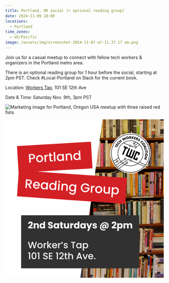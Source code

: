 ```yaml
---
title: Portland, OR social (+ optional reading group)
date: 2024-11-09 18:00
locations:
  - Portland
time_zones:
  - US/Pacific
image: /assets/img/screenshot-2024-11-07-at-11.37.17 am.png
---
```

Join us for a casual meetup to connect with fellow tech workers & organizers in the Portland metro area. 

There is an optional reading group for 1 hour before the social, starting at 2pm PST. Check #Local-Portland on Slack for the current book.

Location: [Workers Tap](https://www.google.com/maps/place/Workers+Tap+%26+Cafe/@45.52207,-122.6564184,17z/data=!3m1!4b1!4m6!3m5!1s0x5495a133a31dd3d1:0xca7a71a5302e50c5!8m2!3d45.5220663!4d-122.6538435!16s%2Fg%2F11sffcp3sn?entry=ttu&g_ep=EgoyMDI0MTEwNS4wIKXMDSoASAFQAw%3D%3D), 101 SE 12th Ave

Date & Time: Saturday Nov. 9th, 3pm PST

![Marketing image for Portland, Oregon USA meetup with three raised red fists](/assets/img/screenshot-2024-11-07-at-11.37.17 am.png)

![Marketing image for Portland, Oregon USA meetup with an image of shelves of books](/assets/img/pdx-reading-group.png)
